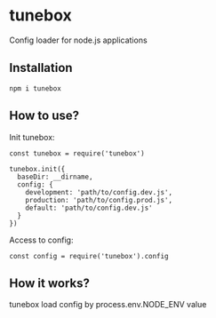 # tunebox
Config loader for node.js applications

## Installation

```npm i tunebox```

## How to use?

Init tunebox:
```
const tunebox = require('tunebox')

tunebox.init({
  baseDir: __dirname,
  config: {
    development: 'path/to/config.dev.js',
    production: 'path/to/config.prod.js',
    default: 'path/to/config.dev.js'
  }
})
```

Access to config:
```
const config = require('tunebox').config
````

## How it works?

tunebox load config by process.env.NODE_ENV value
